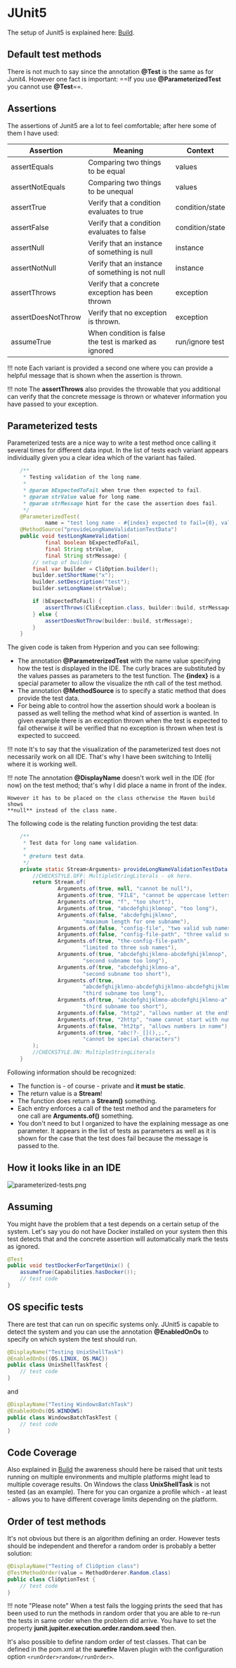 # JUnit5

The setup of Junit5 is explained here: [Build](build.md).

## Default test methods

There is not much to say since the annotation **@Test** is the same
as for Junit4. However one fact is important: ==If you use
**@ParameterizedTest** you cannot use **@Test**==.

## Assertions

The assertions of Junit5 are a lot to feel comfortable;
after here some of them I have used:

| Assertion          | Meaning | Context |
| ------------------ | ------- | ------- |
assertEquals       | Comparing two things to be equal | values
assertNotEquals    | Comparing two things to be unequal | values
assertTrue         | Verify that a condition evaluates to true | condition/state
assertFalse        | Verify that a condition evaluates to false | condition/state
assertNull         | Verify that an instance of something is null | instance
assertNotNull      | Verify that an instance of something is not null | instance
assertThrows       | Verify that a concrete exception has been thrown | exception
assertDoesNotThrow | Verify that no exception is thrown. | exception
assumeTrue         | When condition is false the test is marked as ignored | run/ignore test

!!! note
    Each variant is provided a second one where you can provide a helpful
    message that is shown when the assertion is thrown.

!!! note
    The **assertThrows** also provides the throwable that you additional can
    verify that the concrete message is thrown or whatever information you
    have passed to your exception.

##  Parameterized tests

Parameterized tests are a nice way to write a test method once calling
it several times for different data input. In the list of tests each
variant appears individually given you a clear idea which of the variant
has failed.

```java
    /**
     * Testing validation of the long name.
     *
     * @param bExpectedToFail when true then expected to fail.
     * @param strValue value for long name.
     * @param strMessage hint for the case the assertion does fail.
     */
    @ParameterizedTest(
            name = "test long name - #{index} expected to fail={0}, value={1}, message={2}")
    @MethodSource("provideLongNameValidationTestData")
    public void testLongNameValidation(
            final boolean bExpectedToFail,
            final String strValue,
            final String strMessage) {
        // setup of builder
        final var builder = CliOption.builder();
        builder.setShortName("x");
        builder.setDescription("test");
        builder.setLongName(strValue);

        if (bExpectedToFail) {
            assertThrows(CliException.class, builder::build, strMessage);
        } else {
            assertDoesNotThrow(builder::build, strMessage);
        }
    }
```

The given code is taken from Hyperion and you can see following:

 - The annotation **@ParametrerizedTest** with the name value specifying how
   the test is displayed in the IDE. The curly braces are substituted by the
   values passes as parameters to the test function. The **{index}** is a
   special parameter to allow the visualize the nth call of the test method.
 - The annotation **@MethodSource** is to specify a static method that does
   provide the test data.
 - For being able to control how the assertion should work a boolean is passed
   as well telling the method what kind of assertion is wanted. In given example
   there is an exception thrown when the test is expected to fail otherwise it will
   be verified that no exception is thrown when test is expected to succeed.
   

!!! note
    It's to say that the visualization of the parameterized test does
    not necessarily work on all IDE. That's why I have been switching to Intellij
    where it is working well.

!!! note
    The annotation **@DisplayName** doesn't work well in the IDE (for now) on
    the test method; that's why I did place a name in front of the index.

    However it has to be placed on the class otherwise the Maven build shows
    **null** instead of the class name.

The following code is the relating function providing the test data:

```java
    /**
     * Test data for long name validation.
     *
     * @return test data.
     */
    private static Stream<Arguments> provideLongNameValidationTestData() {
        //CHECKSTYLE.OFF: MultipleStringLiterals - ok here.
        return Stream.of(
                Arguments.of(true, null, "cannot be null"),
                Arguments.of(true, "FILE", "cannot be uppercase letters"),
                Arguments.of(true, "f", "too short"),
                Arguments.of(true, "abcdefghijklmnop", "too long"),
                Arguments.of(false, "abcdefghijklmno",
                        "maximum length for one subname"),
                Arguments.of(false, "config-file", "two valid sub names"),
                Arguments.of(false, "config-file-path", "three valid sub names"),
                Arguments.of(true, "the-config-file-path",
                        "limited to three sub names"),
                Arguments.of(true, "abcdefghijklmno-abcdefghijklmnop",
                        "second subname too long"),
                Arguments.of(true, "abcdefghijklmno-a",
                        "second subname too short"),
                Arguments.of(true,
                        "abcdefghijklmno-abcdefghijklmno-abcdefghijklmnop",
                        "third subname too long"),
                Arguments.of(true, "abcdefghijklmno-abcdefghijklmno-a",
                        "third subname too short"),
                Arguments.of(false, "http2", "allows number at the end"),
                Arguments.of(true, "2http", "name cannot start with numbers"),
                Arguments.of(false, "ht2tp", "allows numbers in name"),
                Arguments.of(true, "abc!?-_[](),;.",
                        "cannot be special characters")
        );
        //CHECKSTYLE.ON: MultipleStringLiterals
    }
```

Following information should be recognized:

 - The function is - of course - private and **it must be static**.
 - The return value is a **Stream<Arguments>**!
 - The function does return a **Stream()** something.
 - Each entry enforces a call of the test method and the parameters
   for one call are **Arguments.of()** something.
 - You don't need to but I organized to have the explaining message
   as one parameter. It appears in the list of tests as parameters as well
   as it is shown for the case that the test does fail because the
   message is passed to the.

## How it looks like in an IDE

![parameterized-tests.png](images/parameterized-tests.png)

## Assuming

You might have the problem that a test depends on a certain setup of
the system. Let's say you do not have Docker installed on your system
then this test detects that and the concrete assertion will automatically
mark the tests as ignored.

```java
@Test
public void testDockerForTargetUnix() {
    assumeTrue(Capabilities.hasDocker());
    // test code
}
```

## OS specific tests

There are test that can run on specific systems only. JUnit5
is capable to detect the system and you can use the annotation
**@EnabledOnOs** to specify on which system the test should run.

```java
@DisplayName("Testing UnixShellTask")
@EnabledOnOs({OS.LINUX, OS.MAC})
public class UnixShellTaskTest {
    // test code
}
```

and

```java
@DisplayName("Testing WindowsBatchTask")
@EnabledOnOs(OS.WINDOWS)
public class WindowsBatchTaskTest {
    // test code
}
```

## Code Coverage

Also explained in [Build](build.md) the awareness should here be raised
that unit tests running on multiple environments and multiple platforms
might lead to multiple coverage results. On Windows the class **UnixShellTask**
is not tested (as an example). There for you can organize a profile
which - at least - allows you to have different coverage limits depending
on the platform.

## Order of test methods

It's not obvious but there is an algorithm defining an order.
However tests should be independent and therefor a random order is probably
a better solution:

```java
@DisplayName("Testing of CliOption class")
@TestMethodOrder(value = MethodOrderer.Random.class)
public class CliOptionTest {
    // test code
}
```

!!! note "Please note"
    When a test fails the logging prints the seed that has been used to run
    the methods in random order that you are able to re-run the tests in same
    order when the problem did arrive. You have to set the property 
    **junit.jupiter.execution.order.random.seed** then.

It's also possible to define random order of test classes.
That can be defined in the pom.xml at the **surefire** Maven plugin
with the configuration option `<runOrder>random</runOrder>`.

